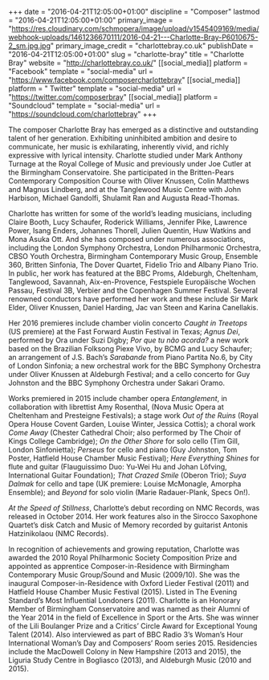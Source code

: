 +++
date = "2016-04-21T12:05:00+01:00"
discipline = "Composer"
lastmod = "2016-04-21T12:05:00+01:00"
primary_image = "https://res.cloudinary.com/schmopera/image/upload/v1545409169/media/webhook-uploads/1461236670111/2016-04-21---Charlotte-Bray-P6010675-2_sm.jpg.jpg"
primary_image_credit = "charlottebray.co.uk"
publishDate = "2016-04-21T12:05:00+01:00"
slug = "charlotte-bray"
title = "Charlotte Bray"
website = "http://charlottebray.co.uk/"
[[social_media]]
platform = "Facebook"
template = "social-media"
url = "https://www.facebook.com/composercharlottebray"
[[social_media]]
platform = " Twitter"
template = "social-media"
url = "https://twitter.com/composerbray"
[[social_media]]
platform = "Soundcloud"
template = "social-media"
url = "https://soundcloud.com/charlottebray"
+++

The composer Charlotte Bray has emerged as a distinctive and outstanding talent of her generation. Exhibiting uninhibited ambition and desire to communicate, her music is exhilarating, inherently vivid, and richly expressive with lyrical intensity. Charlotte studied under Mark Anthony Turnage at the Royal College of Music and previously under Joe Cutler at the Birmingham Conservatoire. She participated in the Britten-Pears Contemporary Composition Course with Oliver Knussen, Colin Matthews and Magnus Lindberg, and at the Tanglewood Music Centre with John Harbison, Michael Gandolfi, Shulamit Ran and Augusta Read-Thomas.

Charlotte has written for some of the world’s leading musicians, including Claire Booth, Lucy Schaufer, Roderick Williams, Jennifer Pike, Lawrence Power, Isang Enders, Johannes Thorell, Julien Quentin, Huw Watkins and Mona Asuka Ott. And she has composed under numerous associations, including the London Symphony Orchestra, London Philharmonic Orchestra, CBSO Youth Orchestra, Birmingham Contemporary Music Group, Ensemble 360, Britten Sinfonia, The Dover Quartet, Fidelio Trio and Albany Piano Trio. In public, her work has featured at the BBC Proms, Aldeburgh, Cheltenham, Tanglewood, Savannah, Aix-en-Provence, Festspiele Europäische Wochen Passau, Festival 3B, Verbier and the Copenhagen Summer Festival. Several renowned conductors have performed her work and these include Sir Mark Elder, Oliver Knussen, Daniel Harding, Jac van Steen and Karina Canellakis.

Her 2016 premieres include chamber violin concerto *Caught in Treetops* (US premiere) at the Fast Forward Austin Festival in Texas; *Agnus Dei*, performed by Ora under Suzi Digby; *Por que tu não acorda?* a new work based on the Brazilian Folksong Piexe Vivo, by BCMG and Lucy Schaufer; an arrangement of J.S. Bach’s *Sarabande* from Piano Partita No.6, by City of London Sinfonia; a new orchestral work for the BBC Symphony Orchestra under Oliver Knussen at Aldeburgh Festival; and a cello concerto for Guy Johnston and the BBC Symphony Orchestra under Sakari Oramo.

Works premiered in 2015 include chamber opera *Entanglement*, in collaboration with librettist Amy Rosenthal, (Nova Music Opera at Cheltenham and Presteigne Festivals); a stage work *Out of the Ruins* (Royal Opera House Covent Garden, Louise Winter, Jessica Cottis); a choral work *Come Away* (Chester Cathedral Choir; also performed by The Choir of Kings College Cambridge); *On the Other Shore* for solo cello (Tim Gill, London Sinfonietta); *Perseus* for cello and piano (Guy Johnston, Tom Poster, Hatfield House Chamber Music Festival); *Here Everything Shines* for flute and guitar (Flauguissimo Duo: Yu-Wei Hu and Johan Löfving, International Guitar Foundation); *That Crazed Smile* (Oberon Trio); *Suya Dalmak* for cello and tape (UK premiere: Louise McMonagle, Amorpha Ensemble); and *Beyond* for solo violin (Marie Radauer-Plank, Specs On!).

*At the Speed of Stillness*, Charlotte’s debut recording on NMC Records, was released in October 2014. Her work features also in the Sirocco Saxophone Quartet’s disk Catch and Music of Memory recorded by guitarist Antonis Hatzinikolaou (NMC Records).

In recognition of achievements and growing reputation, Charlotte was awarded the 2010 Royal Philharmonic Society Composition Prize and appointed as apprentice Composer-in-Residence with Birmingham Contemporary Music Group/Sound and Music (2009/10). She was the inaugural Composer-in-Residence with Oxford Lieder Festival (2011) and Hatfield House Chamber Music Festival (2015). Listed in The Evening Standard’s Most Influential Londoners (2011). Charlotte is an Honorary Member of Birmingham Conservatoire and was named as their Alumni of the Year 2014 in the field of Excellence in Sport or the Arts. She was winner of the Lili Boulanger Prize and a Critics’ Circle Award for Exceptional Young Talent (2014). Also interviewed as part of BBC Radio 3’s Woman’s Hour International Woman’s Day and Composers’ Room series 2015. Residencies include the MacDowell Colony in New Hampshire (2013 and 2015), the Liguria Study Centre in Bogliasco (2013), and Aldeburgh Music (2010 and 2015).
